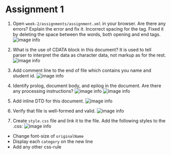# Assignment 1

1. Open `week-2/assignments/assignment.xml` in your browser. Are there any errors? Explain the error and fix it. 
Incorrect spacing for the <effective Date> tag. Fixed it by deleting the space between the words, both opening and end tags.
![image info](assets/1.png)
  
2. What is the use of CDATA block in this document?
It is used to tell parser to interpret the data as character data, not markup as for the rest.
![image info](assets/2.png)
  
3. Add comment line to the end of file which contains you name and student id.
![image info](assets/3.png)
4. Identify prolog, document body, and epilog in the document. Are there any processing instructions?
![image info](assets/4.png)
![image info](assets/5.png)
5. Add inline DTD for this document.
![image info](assets/6.png)
6. Verify that file is well-formed and valid.
![image info](assets/7.png)
7. Create `style.css` file and link it to the file. Add the following styles to the .css:
![image info](assets/8.png)
- Change font-size of `originalName`
- Display each `category` on the new line
- Add any other css-rule
